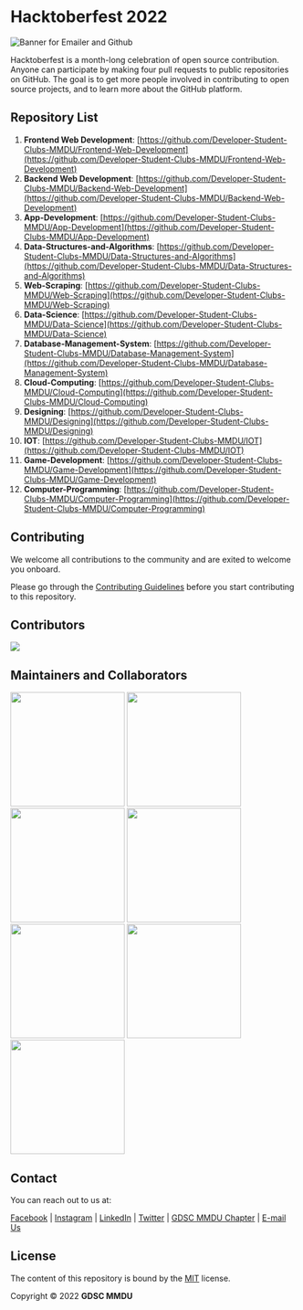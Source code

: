 # Hacktoberfest 2022
![Banner for Emailer and Github](https://user-images.githubusercontent.com/97826441/193617775-4d6be6d7-3216-4c49-a5bf-580d6d287382.png)

Hacktoberfest is a month-long celebration of open source contribution. Anyone can participate by making four pull requests to public repositories on GitHub. The goal is to get more people involved in contributing to open source projects, and to learn more about the GitHub platform.

## Repository List

1. **Frontend Web Development**: [https://github.com/Developer-Student-Clubs-MMDU/Frontend-Web-Development](https://github.com/Developer-Student-Clubs-MMDU/Frontend-Web-Development)
1. **Backend Web Development**: [https://github.com/Developer-Student-Clubs-MMDU/Backend-Web-Development](https://github.com/Developer-Student-Clubs-MMDU/Backend-Web-Development)
1. **App-Development**: [https://github.com/Developer-Student-Clubs-MMDU/App-Development](https://github.com/Developer-Student-Clubs-MMDU/App-Development)
1. **Data-Structures-and-Algorithms**: [https://github.com/Developer-Student-Clubs-MMDU/Data-Structures-and-Algorithms](https://github.com/Developer-Student-Clubs-MMDU/Data-Structures-and-Algorithms)
1. **Web-Scraping**: [https://github.com/Developer-Student-Clubs-MMDU/Web-Scraping](https://github.com/Developer-Student-Clubs-MMDU/Web-Scraping)
1. **Data-Science**: [https://github.com/Developer-Student-Clubs-MMDU/Data-Science](https://github.com/Developer-Student-Clubs-MMDU/Data-Science)
1. **Database-Management-System**: [https://github.com/Developer-Student-Clubs-MMDU/Database-Management-System](https://github.com/Developer-Student-Clubs-MMDU/Database-Management-System)
1. **Cloud-Computing**: [https://github.com/Developer-Student-Clubs-MMDU/Cloud-Computing](https://github.com/Developer-Student-Clubs-MMDU/Cloud-Computing)
1. **Designing**: [https://github.com/Developer-Student-Clubs-MMDU/Designing](https://github.com/Developer-Student-Clubs-MMDU/Designing)
1. **IOT**: [https://github.com/Developer-Student-Clubs-MMDU/IOT](https://github.com/Developer-Student-Clubs-MMDU/IOT)
1. **Game-Development**: [https://github.com/Developer-Student-Clubs-MMDU/Game-Development](https://github.com/Developer-Student-Clubs-MMDU/Game-Development)
1. **Computer-Programming**: [https://github.com/Developer-Student-Clubs-MMDU/Computer-Programming](https://github.com/Developer-Student-Clubs-MMDU/Computer-Programming)

## Contributing

We welcome all contributions to the community and are exited to welcome you onboard.

Please go through the [Contributing Guidelines](./CONTRIBUTING.md) before you start contributing to this repository.

## Contributors

<a href="https://github.com/Developer-Student-Clubs-MMDU/Hacktoberfest/graphs/contributors">
<img src="https://contrib.rocks/image?repo=Developer-Student-Clubs-MMDU/Hacktoberfest" />
</a>

## Maintainers and Collaborators

[<img src="https://user-images.githubusercontent.com/97826441/193492836-8446605e-8915-4967-84e3-3d5498a807df.png" width=200 />](https://gdsc.community.dev/maharishi-markandeshwar-deemed-to-be-university-mullana/)
[<img src="https://user-images.githubusercontent.com/97826441/193493042-0af865ae-2489-4a55-a626-0a3b1785f6e5.png" width=200 />](https://gdsc.community.dev/government-engineering-college-rajkot/)
[<img src="https://user-images.githubusercontent.com/97826441/193493174-9e85f94f-bda3-4003-807f-92bdda168659.png" width=200 />](https://gdsc.community.dev/baba-banda-singh-bahadur-engineering-college-fatehgarh-sahib/)
[<img src="https://user-images.githubusercontent.com/97826441/193493245-31ad5ec6-5565-4319-bac3-acf94e00be79.png" width=200 />](https://gdsc.community.dev/j-c-bose-university-of-science-and-technology-faridabad/)
[<img src="https://user-images.githubusercontent.com/97826441/193493297-6827388b-c81b-4a60-aea3-214e826010f6.png" width=200 />](https://gdsc.community.dev/delhi-technical-campus-greater-noida/)
[<img src="https://user-images.githubusercontent.com/97826441/193493369-e293a3cc-c1d1-47f2-8adc-180e5ced55a1.png" width=200 />](https://gdsc.community.dev/cooch-behar-government-engineering-college-cooch-behar/)
[<img src="https://user-images.githubusercontent.com/97826441/193493405-ec02da9c-2b30-4f61-bfac-a56e1f161d3f.png" width=200 />](https://gdsc.community.dev/nalanda-college-of-engineering-chandi/)

## Contact

You can reach out to us at:

[Facebook](https://facebook.com/dscmmdu)
|
[Instagram](https://instagram.com/gdsc_mmdu)
|
[LinkedIn]()
|
[Twitter](https://twitter.com/gdsc_mmdu)
|
[GDSC MMDU Chapter](https://gdsc.community.dev/maharishi-markandeshwar-deemed-to-be-university-mullana)
|
[E-mail Us](mailto:mmdu.dsc@gmail.com)

## License

The content of this repository is bound by the [MIT](./LICENSE.md) license.

Copyright &copy; 2022 **GDSC MMDU**
